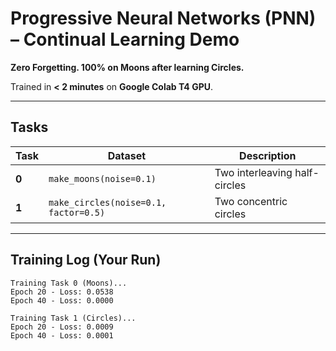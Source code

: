 # Progressive Neural Networks (PNN) – Continual Learning Demo

**Zero Forgetting. 100% on Moons after learning Circles.**

Trained in **< 2 minutes** on **Google Colab T4 GPU**.

---

## Tasks

| Task | Dataset | Description |
|------|--------|-------------|
| **0** | `make_moons(noise=0.1)` | Two interleaving half-circles |
| **1** | `make_circles(noise=0.1, factor=0.5)` | Two concentric circles |

---

## Training Log (Your Run)

```text
Training Task 0 (Moons)...
Epoch 20 - Loss: 0.0538
Epoch 40 - Loss: 0.0000

Training Task 1 (Circles)...
Epoch 20 - Loss: 0.0009
Epoch 40 - Loss: 0.0001